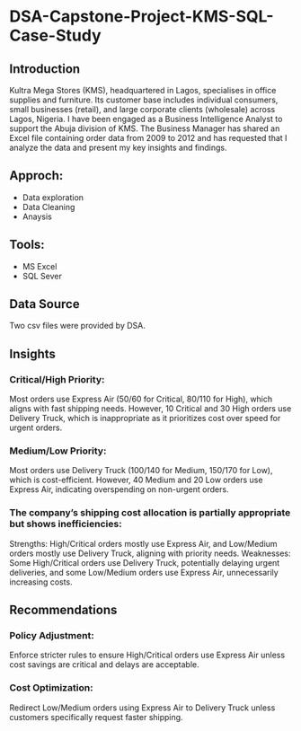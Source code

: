 # DSA-Capstone-Project-KMS-SQL-Case-Study
## Introduction
Kultra Mega Stores (KMS), headquartered in Lagos, specialises in office supplies and furniture. Its customer base includes individual consumers, small businesses (retail), and large corporate clients (wholesale) across Lagos, Nigeria.
I have been engaged as a Business Intelligence Analyst to support the Abuja division of KMS. The Business Manager has shared an Excel file containing order data from 2009 to 2012 and has requested that I analyze the data and present my key insights and findings.

## Approch:
* Data exploration
* Data Cleaning
* Anaysis

## Tools:
* MS Excel
* SQL Sever

## Data Source
Two csv files were provided by DSA.

## Insights
### Critical/High Priority: 
Most orders use Express Air (50/60 for Critical, 80/110 for High), which aligns with fast shipping needs. However, 10 Critical and 30 High orders use Delivery Truck, which is inappropriate as it prioritizes cost over speed for urgent orders.
### Medium/Low Priority:
Most orders use Delivery Truck (100/140 for Medium, 150/170 for Low), which is cost-efficient. However, 40 Medium and 20 Low orders use Express Air, indicating overspending on non-urgent orders.
### The company’s shipping cost allocation is partially appropriate but shows inefficiencies:
Strengths: High/Critical orders mostly use Express Air, and Low/Medium orders mostly use Delivery Truck, aligning with priority needs.
Weaknesses: Some High/Critical orders use Delivery Truck, potentially delaying urgent deliveries, and some Low/Medium orders use Express Air, unnecessarily increasing costs.
## Recommendations
### Policy Adjustment: 
Enforce stricter rules to ensure High/Critical orders use Express Air unless cost savings are critical and delays are acceptable.
### Cost Optimization: 
Redirect Low/Medium orders using Express Air to Delivery Truck unless customers specifically request faster shipping.






